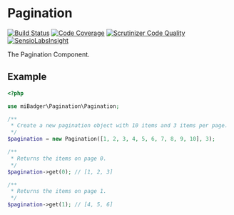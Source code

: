 # Pagination

[![Build Status](https://scrutinizer-ci.com/g/miBadger/miBadger.Pagination/badges/build.png?b=master)](https://scrutinizer-ci.com/g/miBadger/miBadger.Pagination/build-status/master)
[![Code Coverage](https://scrutinizer-ci.com/g/miBadger/miBadger.Pagination/badges/coverage.png?b=master)](https://scrutinizer-ci.com/g/miBadger/miBadger.Pagination/?branch=master)
[![Scrutinizer Code Quality](https://scrutinizer-ci.com/g/miBadger/miBadger.Pagination/badges/quality-score.png?b=master)](https://scrutinizer-ci.com/g/miBadger/miBadger.Pagination/?branch=master)
[![SensioLabsInsight](https://insight.sensiolabs.com/projects/01f33a6e-01fa-408b-a3e8-022d7b5e71fa/mini.png)](https://insight.sensiolabs.com/projects/01f33a6e-01fa-408b-a3e8-022d7b5e71fa)

The Pagination Component.

## Example

```php
<?php

use miBadger\Pagination\Pagination;

/**
 * Create a new pagination object with 10 items and 3 items per page.
 */
$pagination = new Pagination([1, 2, 3, 4, 5, 6, 7, 8, 9, 10], 3);

/**
 * Returns the items on page 0.
 */
$pagination->get(0); // [1, 2, 3]

/**
 * Returns the items on page 1.
 */
$pagination->get(1); // [4, 5, 6]
```
